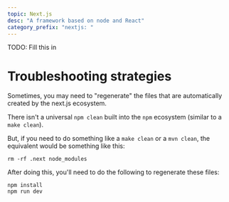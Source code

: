 ```yaml
---
topic: Next.js
desc: "A framework based on node and React"
category_prefix: "nextjs: "
---
```


TODO: Fill this in

# Troubleshooting strategies

Sometimes, you may need to "regenerate" the files that are automatically created by the next.js ecosystem.

There isn't a universal `npm clean` built into the `npm` ecosystem (similar to a `make clean`).

But, if you need to do something like a `make clean` or a `mvn clean`, the equivalent would be something like this:

```
rm -rf .next node_modules
```

After doing this, you'll need to do the following to regenerate these files:

```
npm install
npm run dev
```
